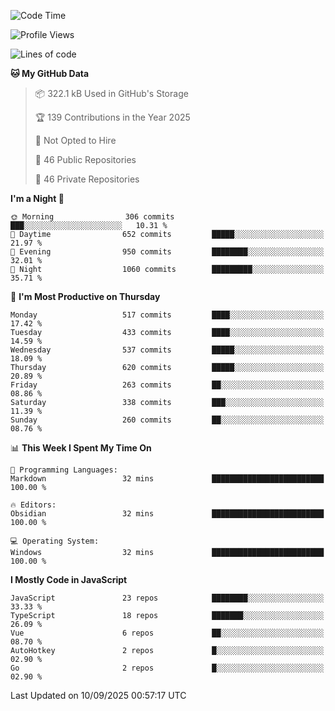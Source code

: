 <!--START_SECTION:waka-->
![Code Time](http://img.shields.io/badge/Code%20Time-979%20hrs%2038%20mins-blue)

![Profile Views](http://img.shields.io/badge/Profile%20Views-1-blue)

![Lines of code](https://img.shields.io/badge/From%20Hello%20World%20I%27ve%20Written-2.4%20million%20lines%20of%20code-blue)

**🐱 My GitHub Data** 

> 📦 322.1 kB Used in GitHub's Storage 
 > 
> 🏆 139 Contributions in the Year 2025
 > 
> 🚫 Not Opted to Hire
 > 
> 📜 46 Public Repositories 
 > 
> 🔑 46 Private Repositories 
 > 
**I'm a Night 🦉** 

```text
🌞 Morning                306 commits         ███░░░░░░░░░░░░░░░░░░░░░░   10.31 % 
🌆 Daytime                652 commits         █████░░░░░░░░░░░░░░░░░░░░   21.97 % 
🌃 Evening                950 commits         ████████░░░░░░░░░░░░░░░░░   32.01 % 
🌙 Night                  1060 commits        █████████░░░░░░░░░░░░░░░░   35.71 % 
```
📅 **I'm Most Productive on Thursday** 

```text
Monday                   517 commits         ████░░░░░░░░░░░░░░░░░░░░░   17.42 % 
Tuesday                  433 commits         ████░░░░░░░░░░░░░░░░░░░░░   14.59 % 
Wednesday                537 commits         █████░░░░░░░░░░░░░░░░░░░░   18.09 % 
Thursday                 620 commits         █████░░░░░░░░░░░░░░░░░░░░   20.89 % 
Friday                   263 commits         ██░░░░░░░░░░░░░░░░░░░░░░░   08.86 % 
Saturday                 338 commits         ███░░░░░░░░░░░░░░░░░░░░░░   11.39 % 
Sunday                   260 commits         ██░░░░░░░░░░░░░░░░░░░░░░░   08.76 % 
```


📊 **This Week I Spent My Time On** 

```text
💬 Programming Languages: 
Markdown                 32 mins             █████████████████████████   100.00 % 

🔥 Editors: 
Obsidian                 32 mins             █████████████████████████   100.00 % 

💻 Operating System: 
Windows                  32 mins             █████████████████████████   100.00 % 
```

**I Mostly Code in JavaScript** 

```text
JavaScript               23 repos            ████████░░░░░░░░░░░░░░░░░   33.33 % 
TypeScript               18 repos            ███████░░░░░░░░░░░░░░░░░░   26.09 % 
Vue                      6 repos             ██░░░░░░░░░░░░░░░░░░░░░░░   08.70 % 
AutoHotkey               2 repos             █░░░░░░░░░░░░░░░░░░░░░░░░   02.90 % 
Go                       2 repos             █░░░░░░░░░░░░░░░░░░░░░░░░   02.90 % 
```




 Last Updated on 10/09/2025 00:57:17 UTC
<!--END_SECTION:waka-->
